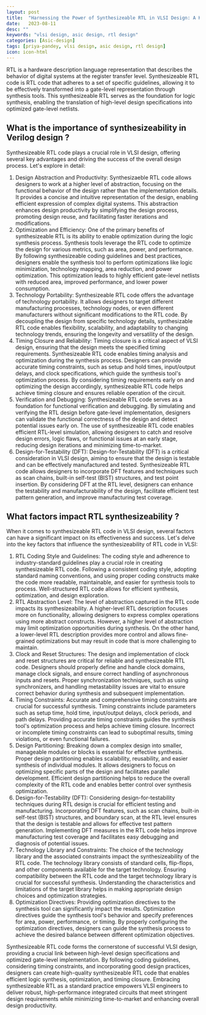 ```yaml
---
layout: post
title:  "Harnessing the Power of Synthesizeable RTL in VLSI Design: A Key to Success"
date:   2023-08-11
desc: ""
keywords: "vlsi design, asic design, rtl design"
categories: [Asic-design]
tags: [priya-pandey, vlsi design, asic design, rtl design]
icon: icon-html
---
```


RTL is a hardware description language representation that describes the behavior of digital systems at the register transfer level. Synthesizeable RTL code is RTL code that adheres to a set of specific guidelines, allowing it to be effectively transformed into a gate-level representation through synthesis tools. This synthesizeable RTL serves as the foundation for logic synthesis, enabling the translation of high-level design specifications into optimized gate-level netlists.

## What is the importance of synthesizeability in Verilog design ?
Synthesizeable RTL code plays a crucial role in VLSI design, offering several key advantages and driving the success of the overall design process. Let's explore in detail:
1. Design Abstraction and Productivity: Synthesizaeble RTL code allows designers to work at a higher level of abstraction, focusing on the functional behavior of the design rather than the implementation details. It provides a concise and intuitive representation of the design, enabling efficient expression of complex digital systems. This abstraction enhances design productivity by simplifying the design process, promoting design reuse, and facilitating faster iterations and modifications.
2. Optimization and Efficiency: One of the primary benefits of synthesizeable RTL is its ability to enable optimization during the logic synthesis process. Synthesis tools leverage the RTL code to optimize the design for various metrics, such as area, power, and performance. By following synthesizeable coding guidelines and best practices, designers enable the synthesis tool to perform optimizations like logic minimization, technology mapping, area reduction, and power optimization. This optimization leads to highly efficient gate-level netlists with reduced area, improved performance, and lower power consumption.
3. Technology Portability: Synthesizeable RTL code offers the advantage of technology portability. It allows designers to target different manufacturing processes, technology nodes, or even different manufacturers without significant modifications to the RTL code. By decoupling the design from specific technology details, synthesizable RTL code enables flexibility, scalability, and adaptability to changing technology trends, ensuring the longevity and versatility of the design.
4. Timing Closure and Reliability: Timing closure is a critical aspect of VLSI design, ensuring that the design meets the specified timing requirements. Synthesizeable RTL code enables timing analysis and optimization during the synthesis process. Designers can provide accurate timing constraints, such as setup and hold times, input/output delays, and clock specifications, which guide the synthesis tool's optimization process. By considering timing requirements early on and optimizing the design accordingly, synthesizeable RTL code helps achieve timing closure and ensures reliable operation of the circuit.
5. Verification and Debugging: Synthesizeable RTL code serves as a foundation for functional verification and debugging. By simulating and verifying the RTL design before gate-level implementation, designers can validate the functional correctness of the design and detect potential issues early on. The use of synthesizeable RTL code enables efficient RTL-level simulation, allowing designers to catch and resolve design errors, logic flaws, or functional issues at an early stage, reducing design iterations and minimizing time-to-market.
6. Design-for-Testability (DFT): Design-for-Testability (DFT) is a critical consideration in VLSI design, aiming to ensure that the design is testable and can be effectively manufactured and tested. Synthesizeable RTL code allows designers to incorporate DFT features and techniques such as scan chains, built-in self-test (BIST) structures, and test point insertion. By considering DFT at the RTL level, designers can enhance the testability and manufacturability of the design, facilitate efficient test pattern generation, and improve manufacturing test coverage.

## What factors impact RTL synthesizeability ?
When it comes to synthesizeable RTL code in VLSI design, several factors can have a significant impact on its effectiveness and success. Let's delve into the key factors that influence the synthesizeability of RTL code in VLSI:
1. RTL Coding Style and Guidelines: The coding style and adherence to industry-standard guidelines play a crucial role in creating synthesizeable RTL code. Following a consistent coding style, adopting standard naming conventions, and using proper coding constructs make the code more readable, maintainable, and easier for synthesis tools to process. Well-structured RTL code allows for efficient synthesis, optimization, and design exploration.
2. RTL Abstraction Level: The level of abstraction captured in the RTL code impacts its synthesizeability. A higher-level RTL description focuses more on functionality, allowing designers to express complex operations using more abstract constructs. However, a higher level of abstraction may limit optimization opportunities during synthesis. On the other hand, a lower-level RTL description provides more control and allows fine-grained optimizations but may result in code that is more challenging to maintain.
3. Clock and Reset Structures: The design and implementation of clock and reset structures are critical for reliable and synthesizeable RTL code. Designers should properly define and handle clock domains, manage clock signals, and ensure correct handling of asynchronous inputs and resets. Proper synchronization techniques, such as using synchronizers, and handling metastability issues are vital to ensure correct behavior during synthesis and subsequent implementation.
4. Timing Constraints: Accurate and comprehensive timing constraints are crucial for successful synthesis. Timing constraints include parameters such as setup time, hold time, input/output delays, clock periods, and path delays. Providing accurate timing constraints guides the synthesis tool's optimization process and helps achieve timing closure. Incorrect or incomplete timing constraints can lead to suboptimal results, timing violations, or even functional failures.
5. Design Partitioning: Breaking down a complex design into smaller, manageable modules or blocks is essential for effective synthesis. Proper design partitioning enables scalability, reusability, and easier synthesis of individual modules. It allows designers to focus on optimizing specific parts of the design and facilitates parallel development. Efficient design partitioning helps to reduce the overall complexity of the RTL code and enables better control over synthesis optimization.
6. Design-for-Testability (DFT): Considering design-for-testability techniques during RTL design is crucial for efficient testing and manufacturing. Incorporating DFT features, such as scan chains, built-in self-test (BIST) structures, and boundary scan, at the RTL level ensures that the design is testable and allows for effective test pattern generation. Implementing DFT measures in the RTL code helps improve manufacturing test coverage and facilitates easy debugging and diagnosis of potential issues.
7. Technology Library and Constraints: The choice of the technology library and the associated constraints impact the synthesizeability of the RTL code. The technology library consists of standard cells, flip-flops, and other components available for the target technology. Ensuring compatibility between the RTL code and the target technology library is crucial for successful synthesis. Understanding the characteristics and limitations of the target library helps in making appropriate design choices and optimization strategies.
8. Optimization Directives: Providing optimization directives to the synthesis tool can significantly impact the results. Optimization directives guide the synthesis tool's behavior and specify preferences for area, power, performance, or timing. By properly configuring the optimization directives, designers can guide the synthesis process to achieve the desired balance between different optimization objectives.

Synthesizeable RTL code forms the cornerstone of successful VLSI design, providing a crucial link between high-level design specifications and optimized gate-level implementation. By following coding guidelines, considering timing constraints, and incorporating good design practices, designers can create high-quality synthesizeable RTL code that enables efficient logic synthesis, optimization, and timing closure. Embracing synthesizeable RTL as a standard practice empowers VLSI engineers to deliver robust, high-performance integrated circuits that meet stringent design requirements while minimizing time-to-market and enhancing overall design productivity.
